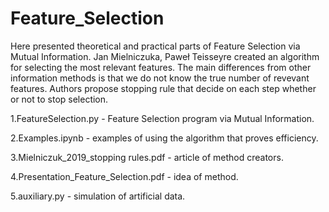 # Feature_Selection

Here presented theoretical and practical parts of Feature Selection via Mutual Information. Jan Mielniczuka, Paweł Teisseyre created an 
algorithm for selecting the most relevant features. The main differences from other information methods is that we do not know the true number 
of revevant features. Authors propose stopping rule that decide on each step whether or not to stop selection.


1.FeatureSelection.py - Feature Selection program via Mutual Information. 

2.Examples.ipynb - examples of using the algorithm that proves efficiency.

3.Mielniczuk_2019_stopping rules.pdf - article of method creators.

4.Presentation_Feature_Selection.pdf - idea of method.

5.auxiliary.py - simulation of artificial data.

